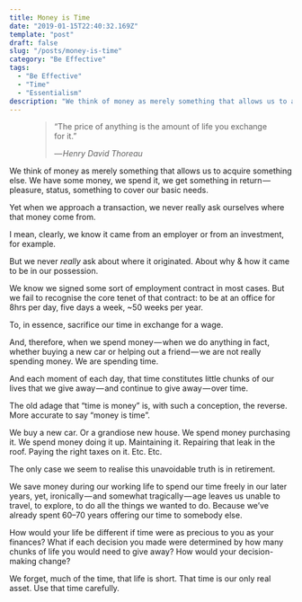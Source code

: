```yaml
---
title: Money is Time
date: "2019-01-15T22:40:32.169Z"
template: "post"
draft: false
slug: "/posts/money-is-time"
category: "Be Effective"
tags:
  - "Be Effective"
  - "Time"
  - "Essentialism"
description: "We think of money as merely something that allows us to acquire something else. We have some money, we spend it, we get something in return — pleasure, status, something to cover our basic needs."
---
```





<figure>
	<blockquote>
		<p>“The price of anything is the amount of life you exchange for it.”</p>
		<footer>
			<cite>— Henry David Thoreau</cite>
		</footer>
	</blockquote>
</figure>


We think of money as merely something that allows us to acquire something else. We have some money, we spend it, we get something in return — pleasure, status, something to cover our basic needs.

Yet when we approach a transaction, we never really ask ourselves where that money come from.

I mean, clearly, we know it came from an employer or from an investment, for example.

But we never *really* ask about where it originated. About why & how it came to be in our possession.

We know we signed some sort of employment contract in most cases. But we fail to recognise the core tenet of that contract: to be at an office for 8hrs per day, five days a week, ~50 weeks per year.

To, in essence, sacrifice our time in exchange for a wage.

And, therefore, when we spend money — when we do anything in fact, whether buying a new car or helping out a friend — we are not really spending money. We are spending time.

And each moment of each day, that time constitutes little chunks of our lives that we give away — and continue to give away — over time.

The old adage that “time is money” is, with such a conception, the reverse. More accurate to say “money is time”.

We buy a new car. Or a grandiose new house. We spend money purchasing it. We spend money doing it up. Maintaining it. Repairing that leak in the roof. Paying the right taxes on it. Etc. Etc.

The only case we seem to realise this unavoidable truth is in retirement.

We save money during our working life to spend our time freely in our later years, yet, ironically — and somewhat tragically — age leaves us unable to travel, to explore, to do all the things we wanted to do. Because we’ve already spent 60–70 years offering our time to somebody else.

How would your life be different if time were as precious to you as your finances? What if each decision you made were determined by how many chunks of life you would need to give away? How would your decision-making change?

We forget, much of the time, that life is short. That time is our only real asset. Use that time carefully.
